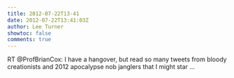 ```yaml
---
title: 2012-07-22T13-41
date: 2012-07-22T13:41:03Z
author: Lee Turner
showtoc: false
comments: true
---
```


RT @ProfBrianCox: I have a hangover, but read so many tweets from bloody creationists and 2012 apocalypse nob janglers that I might star ...

